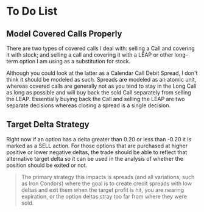﻿# To Do List

## Model Covered Calls Properly

There are two types of covered calls I deal with: selling a Call and covering it with stock; and selling a call and covering it with a LEAP or other long-term option I am using as a substitution for stock.

Although you could look at the latter as a Calendar Call Debit Spread, I don't think it should be modeled as such. Spreads are modeled as an atomic unit, whereas covered calls are generally not as you tend to stay in the Long Call as long as possible and will buy back the sold Call separately from selling the LEAP. Essentially buying back the Call and selling the LEAP are two separate decisions whereas closing a spread is a single decision.

## Target Delta Strategy

Right now if an option has a delta greater than 0.20 or less than -0.20 it is marked as a SELL action. For those options that are purchased at higher positive or lower negative deltas, the trade should be able to reflect that alternative target delta so it can be used in the analysis of whether the position should be exited or not.

> The primary strategy this impacts is spreads (and all variations, such as Iron Condors) where the goal is to create credit spreads with low deltas and exit them when the target profit is hit, you are nearing expiration, or the option deltas stray too far from where they were sold.
